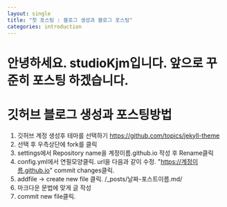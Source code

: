 ```yaml
---
layout: single
title: "첫 포스팅 : 블로그 생성과 블로그 포스팅"
categories: introduction
---
```


#   안녕하세요. studioKjm입니다. 앞으로 꾸준히 포스팅 하겠습니다.

# 깃허브 블로그 생성과 포스팅방법

1. 깃허브 계정 생성후 테마를 선택하기 
   https://github.com/topics/jekyll-theme
2. 선택 후 우측상단에 fork를 클릭
3. settings에서 Repository name을 계정이름.github.io 작성 후 Rename클릭
4. config.yml에서 연필모양클릭. url을 다음과 같이 수정. "https://계정이름.github.io" commit changes클릭.
5. addfile -> create new file 클릭. /_posts/날짜-포스트이름.md/
6. 마크다운 문법에 맞게 글 작성
7. commit new file클릭.
